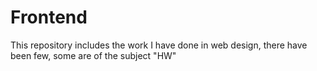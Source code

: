 # Frontend
This repository includes the work I have done in web design, there have been few, some are of the subject "HW"
